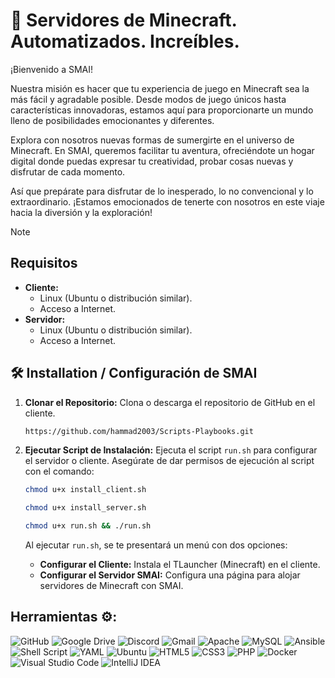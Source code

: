 # 🚀 Servidores de Minecraft. Automatizados. Increíbles.

¡Bienvenido a SMAI!

Nuestra misión es hacer que tu experiencia de juego en Minecraft sea la más fácil y agradable posible. Desde modos de juego únicos hasta características innovadoras, estamos aquí para proporcionarte un mundo lleno de posibilidades emocionantes y diferentes.

Explora con nosotros nuevas formas de sumergirte en el universo de Minecraft. En SMAI, queremos facilitar tu aventura, ofreciéndote un hogar digital donde puedas expresar tu creatividad, probar cosas nuevas y disfrutar de cada momento.

Así que prepárate para disfrutar de lo inesperado, lo no convencional y lo extraordinario. ¡Estamos emocionados de tenerte con nosotros en este viaje hacia la diversión y la exploración!


> [!NOTE]
> ## Requisitos
> - **Cliente:** 
>   - Linux (Ubuntu o distribución similar).
>   - Acceso a Internet.
> - **Servidor:**
>   - Linux (Ubuntu o distribución similar).
>   - Acceso a Internet.

## 🛠️ Installation / Configuración de SMAI

1. **Clonar el Repositorio:**
   Clona o descarga el repositorio de GitHub en el cliente.
   ```bash
   https://github.com/hammad2003/Scripts-Playbooks.git

3. **Ejecutar Script de Instalación:**
   Ejecuta el script `run.sh` para configurar el servidor o cliente. Asegúrate de dar permisos de ejecución al script con el comando:
    ```bash
    chmod u+x install_client.sh
    ```
    ```bash
    chmod u+x install_server.sh
    ```
    ```bash
    chmod u+x run.sh && ./run.sh
    ```
    
   Al ejecutar `run.sh`, se te presentará un menú con dos opciones:
   - **Configurar el Cliente:** Instala el TLauncher (Minecraft) en el cliente.
   - **Configurar el Servidor SMAI:** Configura una página para alojar servidores de Minecraft con SMAI.
  
## Herramientas ⚙:
![GitHub](https://img.shields.io/badge/github-%23121011.svg?style=for-the-badge&logo=github&logoColor=white)
![Google Drive](https://img.shields.io/badge/Google%20Drive-4285F4?style=for-the-badge&logo=googledrive&logoColor=white)
![Discord](https://img.shields.io/badge/Discord-%235865F2.svg?style=for-the-badge&logo=discord&logoColor=white)
![Gmail](https://img.shields.io/badge/Gmail-D14836?style=for-the-badge&logo=gmail&logoColor=white)
![Apache](https://img.shields.io/badge/apache-%23D42029.svg?style=for-the-badge&logo=apache&logoColor=white)
![MySQL](https://img.shields.io/badge/mysql-4479A1.svg?style=for-the-badge&logo=mysql&logoColor=white)
![Ansible](https://img.shields.io/badge/ansible-%231A1918.svg?style=for-the-badge&logo=ansible&logoColor=white)
![Shell Script](https://img.shields.io/badge/shell_script-%23121011.svg?style=for-the-badge&logo=gnu-bash&logoColor=white)
![YAML](https://img.shields.io/badge/yaml-%23ffffff.svg?style=for-the-badge&logo=yaml&logoColor=151515)
![Ubuntu](https://img.shields.io/badge/Ubuntu-E95420?style=for-the-badge&logo=ubuntu&logoColor=white)
![HTML5](https://img.shields.io/badge/html5-%23E34F26.svg?style=for-the-badge&logo=html5&logoColor=white)
![CSS3](https://img.shields.io/badge/css3-%231572B6.svg?style=for-the-badge&logo=css3&logoColor=white)
![PHP](https://img.shields.io/badge/php-%23777BB4.svg?style=for-the-badge&logo=php&logoColor=white)
![Docker](https://img.shields.io/badge/docker-%230db7ed.svg?style=for-the-badge&logo=docker&logoColor=white)
![Visual Studio Code](https://img.shields.io/badge/Visual%20Studio%20Code-0078d7.svg?style=for-the-badge&logo=visual-studio-code&logoColor=white)
![IntelliJ IDEA](https://img.shields.io/badge/IntelliJIDEA-000000.svg?style=for-the-badge&logo=intellij-idea&logoColor=white)
